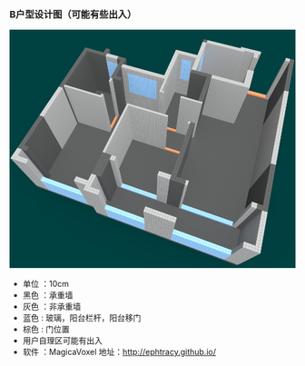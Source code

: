 ### B户型设计图（可能有些出入）

![](https://raw.githubusercontent.com/flymzero/TianduCity_B_Type/master/1.png)

- 单位 ：10cm
- 黑色 ：承重墙
- 灰色 ：非承重墙
- 蓝色 : 玻璃，阳台栏杆，阳台移门
- 棕色 : 门位置
- 用户自理区可能有出入
- 软件 ：MagicaVoxel 地址：http://ephtracy.github.io/